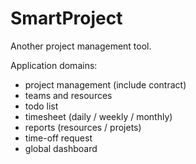 SmartProject
=============

Another project management tool.

Application domains:
- project management (include contract)
- teams and resources
- todo list
- timesheet (daily / weekly / monthly)
- reports (resources / projets)
- time-off request
- global dashboard
